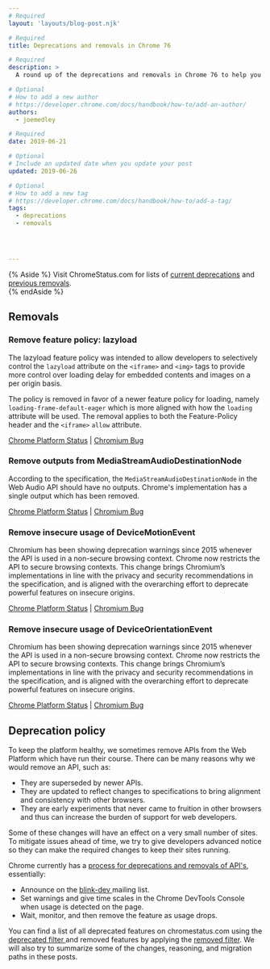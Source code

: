 ```yaml
---
# Required
layout: 'layouts/blog-post.njk'

# Required
title: Deprecations and removals in Chrome 76

# Required
description: >
  A round up of the deprecations and removals in Chrome 76 to help you plan.

# Optional
# How to add a new author
# https://developer.chrome.com/docs/handbook/how-to/add-an-author/
authors:
  - joemedley

# Required
date: 2019-06-21 

# Optional
# Include an updated date when you update your post
updated: 2019-06-26

# Optional
# How to add a new tag
# https://developer.chrome.com/docs/handbook/how-to/add-a-tag/
tags:
  - deprecations
  - removals




---
```


{% Aside %}
Visit ChromeStatus.com for lists of 
<a href="https://www.chromestatus.com/features#browsers.chrome.status%3A%22Deprecated%22">current deprecations</a>
and <a href="https://www.chromestatus.com/features#browsers.chrome.status:%22Removed%22">previous removals</a>.  
{% endAside %}

## Removals

### Remove feature policy: lazyload

The lazyload feature policy was intended to allow developers to selectively
control the `lazyload` attribute on the `<iframe>` and `<img>` tags to provide more
control over loading delay for embedded contents and images on a per origin
basis. 

The policy is removed in favor of a newer feature policy for loading, namely
`loading-frame-default-eager` which is more aligned with how the `loading`
attribute will be used. The removal applies to both the Feature-Policy header
and the `<iframe>` `allow` attribute.

[Chrome Platform Status](https://www.chromestatus.com/feature/5641405942726656) &#124;
[Chromium Bug](https://crbug.com/869492)

### Remove outputs from MediaStreamAudioDestinationNode

According to the specification, the `MediaStreamAudioDestinationNode` in the Web
Audio API should have no outputs. Chrome's implementation has a single output
which has been removed.

[Chrome Platform Status](https://www.chromestatus.com/feature/5702493226926080) &#124;
[Chromium Bug](https://crbug.com/691806)

### Remove insecure usage of DeviceMotionEvent

Chromium has been showing deprecation warnings since 2015 whenever the API is
used in a non-secure browsing context. Chrome now restricts the API to secure
browsing contexts. This change brings Chromium’s implementations in line with
the privacy and security recommendations in the specification, and is aligned
with the overarching effort to deprecate powerful features on insecure origins.

[Chrome Platform Status](https://www.chromestatus.com/feature/5688035094036480) &#124;
[Chromium Bug](https://crbug.com/932078)


### Remove insecure usage of DeviceOrientationEvent

Chromium has been showing deprecation warnings since 2015 whenever the API is
used in a non-secure browsing context. Chrome now restricts the API to secure
browsing contexts. This change brings Chromium’s implementations in line with
the privacy and security recommendations in the specification, and is aligned
with the overarching effort to deprecate powerful features on insecure origins.

[Chrome Platform Status](https://www.chromestatus.com/feature/5468407470227456) &#124;
[Chromium Bug](https://crbug.com/932078)

## Deprecation policy

<p>
  To keep the platform healthy, we sometimes remove APIs from the Web Platform
  which have run their course. There can be many reasons why we would remove an
  API, such as:
</p>

<ul>
  <li>
    They are superseded by newer APIs.
  </li>
  <li>
    They are updated to reflect changes to specifications to bring alignment
    and consistency with other browsers.
  </li>
  <li>
    They are early experiments that never came to fruition in other browsers
    and thus can increase the burden of support for web developers.
  </li>
</ul>

<p>
  Some of these changes will have an effect on a very small number of sites. To
  mitigate issues ahead of time, we try to give developers advanced notice so
  they can make the required changes to keep their sites running.
</p>

<p>
  Chrome currently has a
  <a href="http://www.chromium.org/blink#TOC-Launch-Process:-Deprecation">
  process for deprecations and removals of API's</a>, essentially:
</p>

<ul>
  <li>
    Announce on the
    <a href="https://groups.google.com/a/chromium.org/forum/#!forum/blink-dev">
      blink-dev
    </a> mailing list.
  </li>
  <li>
    Set warnings and give time scales in the Chrome DevTools Console when usage
    is detected on the page.
  </li>
  <li>
    Wait, monitor, and then remove the feature as usage drops.
  </li>
</ul>

<p>
  You can find a list of all deprecated features on chromestatus.com using the
  <a href="https://www.chromestatus.com/features#deprecated">
  deprecated filter </a> and removed features by applying the
  <a href="https://www.chromestatus.com/features#removed">removed filter</a>.
  We will also try to summarize some of the changes, reasoning, and migration
  paths in these posts.
</p>
